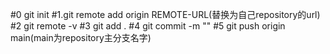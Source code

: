 #0 git init
#1.git remote add origin REMOTE-URL(替换为自己repository的url)
#2 git remote -v
#3 git add .
#4 git commit -m ""
#5 git push origin main(main为repository主分支名字)
